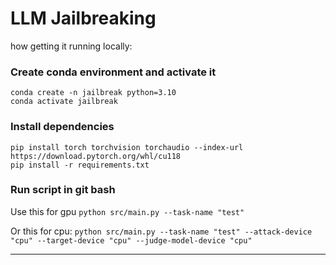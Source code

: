 # LLM Jailbreaking

how getting it running locally:
### Create conda environment and activate it

```
conda create -n jailbreak python=3.10  
conda activate jailbreak
```

### Install dependencies
```
pip install torch torchvision torchaudio --index-url https://download.pytorch.org/whl/cu118
pip install -r requirements.txt
```


### Run script in git bash

Use this for gpu
    ```
    python src/main.py --task-name "test"
    ```

Or this for cpu:
    ```
    python src/main.py --task-name "test" --attack-device "cpu" --target-device "cpu" --judge-model-device "cpu"
    ```

------------------------
